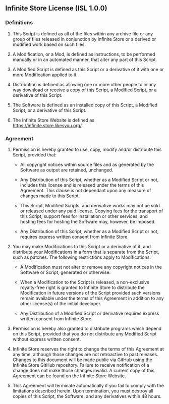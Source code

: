 ##	Infinite Store License (ISL 1.0.0)

###	Definitions
1.	This Script is defined as all of the files within any archive
	file or any group of files released in conjunction by Infinite
	Store or a derived or modified work based on such files.

2.	A Modification, or a Mod, is defined as instructions, to be
	performed manually or in an automated manner, that alter any part
	of this Script.

3.	A Modified Script is defined as this Script or a derivative of
	it with one or more Modification applied to it.

4.	Distribution is defined as allowing one or more other people to in
	any way download or receive a copy of this Script, a Modified
	Script, or a derivative of this Script.

5.	The Software is defined as an installed copy of this Script, a
	Modified Script, or a derivative of this Script.

6.	The Infinite Store Website is defined as
	https://infinite.store.likesyou.org/.

###	Agreement
1.	Permission is hereby granted to use, copy, modify and/or
	distribute this Script, provided that:

	-	All copyright notices within source files and as generated by
		the Software as output are retained, unchanged.

	-	Any Distribution of this Script, whether as a Modified Script
		or not, includes this license and is released under the terms
		of this Agreement. This clause is not dependant upon any
		measure of changes made to this Script.

	-	This Script, Modified Scripts, and derivative works may not
		be sold or released under any paid license. Copying fees for
		the transport of this Script, support fees for installation or
		other services, and hosting fees for hosting the Software may,
		however, be imposed.

	-	Any Distribution of this Script, whether as a Modified
		Script or not, requires express written consent from Infinite
		Store.

2.	You may make Modifications to this Script or a derivative of it,
	and distribute your Modifications in a form that is separate from
	the Script, such as patches. The following restrictions apply to
	Modifications:

	-	A Modification must not alter or remove any copyright notices
		in the Software or Script, generated or otherwise.

	-	When a Modification to the Script is released, a
		non-exclusive royalty-free right is granted to Infinite Store
		to distribute the Modification in future versions of the
		Script provided such versions remain available under the
		terms of this Agreement in addition to any other license(s) of
		the initial developer.

	-	Any Distribution of a Modified Script or derivative requires
		express written consent from Infinite Store.

3.	Permission is hereby also granted to distribute programs which
	depend on this Script, provided that you do not distribute any
	Modified Script without express written consent.

4.	Infinite Store reserves the right to change the terms of this
	Agreement at any time, although those changes are not retroactive
	to past releases. Changes to this document will be made public via
	GitHub using the Infinite Store GitHub repository. Failure to
	receive notification of a change does not make those changes
	invalid. A current copy of this Agreement can be found on the
	Infinite Store Website.

5.	This Agreement will terminate automatically if you fail to comply
	with the limitations described herein. Upon termination, you must
	destroy all copies of this Script, the Software, and any
	derivatives within 48 hours.
